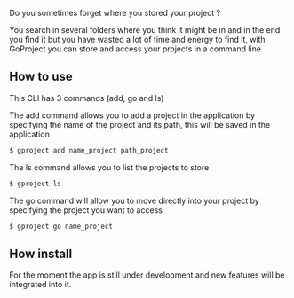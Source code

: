 
Do you sometimes forget where you stored your project ?


You search in several folders where you think it might be in and in the end you find it but you have wasted a lot of time and energy to find it, with
GoProject you can store and access your projects in a command line

## How to use 
This CLI has 3 commands (add, go and ls)


The add command allows you to add a project in the application by specifying the name of the project and its path, this will be saved in the application

```bash
$ gproject add name_project path_project
```

The ls command allows you to list the projects to store

```bash 
$ gproject ls 
```

The go command will allow you to move directly into your project by specifying the project you want to access

```bash
$ gproject go name_project
```


## How install

For the moment the app is still under development and new features will be integrated into it.
